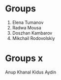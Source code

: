 # Groups

1. Elena Tumanov
2. Radwa Mousa
3. Doszhan Kambarov
4. Mikchail Rodovolskiy

# Groups x
Anup Khanal
Kidus
Aydin
